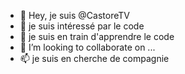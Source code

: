 - 👋 Hey, je suis @CastoreTV
- 👀 je suis intéressé par le code 
- 🌱 je suis en train d'apprendre le code
- 💞️ I’m looking to collaborate on ...
- 📫 je suis en cherche de compagnie 

<!---
CastoreTV/CastoreTV est quelqu'un de ✨spéciale✨ ! (oui ça c'est vrai)
en bref je suis un bg qui adore coder 🌐
Mon discord : 𝖈𝖆𝖘𝖙𝖔𝖗#0001 
Mon twitter : https://twitter.com/gabrielbaldacc4
Mon twitch : https://www.twitch.tv/castoretv
Mon tiktok : https://www.tiktok.com/@castore.rtx
Mon youtube : https://www.youtube.com/@castore.
--->
